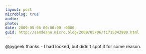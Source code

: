 ```yaml
---
layout: post
microblog: true
audio: 
photo: 
date: 2009-05-06 00:00:00 -0000
guid: http://samdeane.micro.blog/2009/05/06/t1715343980.html
---
```

@pygeek thanks - I had looked, but didn't spot it for some reason.
